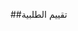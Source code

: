 ##تقييم الطلبية

<api-ref title="rating the order" verb="post" route="rate-order/{order}" :response-codes="[200]">
    <template v-slot:description>
        تقييم طلبية بعد ان وصلت بساعة على الأقل 
    </template>
    <template v-slot:body>
        <api-ref-item name="rate" :required="true" type="number">
            number from 1 to 6 
        </api-ref-item>
        <api-ref-item name="comment" :required="false" type="string">
             your comment on the order
        </api-ref-item>
    </template>
    </template>
     <template v-slot:headers>
        <api-ref-item name="Bearer Token" :required="true" type="string" example="application/json">
            Accept json responses
        </api-ref-item>
    </template>
    <template v-slot:200>
        <pre>
{
    "message": variable,
}
        </pre>
    </template>

</api-ref>
